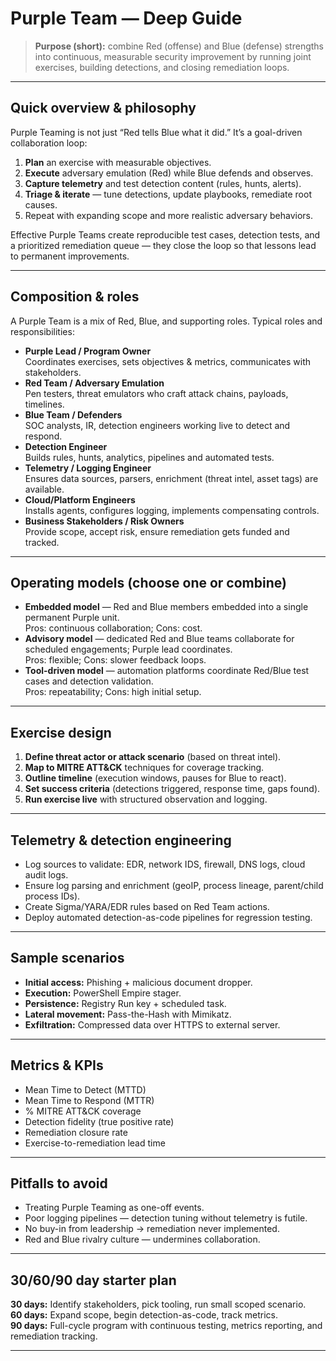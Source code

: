 # Purple Team — Deep Guide

> **Purpose (short):** combine Red (offense) and Blue (defense) strengths into continuous, measurable security improvement by running joint exercises, building detections, and closing remediation loops.

---    

## Quick overview & philosophy
Purple Teaming is not just “Red tells Blue what it did.” It’s a goal-driven collaboration loop:
1. **Plan** an exercise with measurable objectives.
2. **Execute** adversary emulation (Red) while Blue defends and observes.
3. **Capture telemetry** and test detection content (rules, hunts, alerts).
4. **Triage & iterate** — tune detections, update playbooks, remediate root causes.
5. Repeat with expanding scope and more realistic adversary behaviors.

Effective Purple Teams create reproducible test cases, detection tests, and a prioritized remediation queue — they close the loop so that lessons lead to permanent improvements.

---

## Composition & roles
A Purple Team is a mix of Red, Blue, and supporting roles. Typical roles and responsibilities:

- **Purple Lead / Program Owner**  
  Coordinates exercises, sets objectives & metrics, communicates with stakeholders.
- **Red Team / Adversary Emulation**  
  Pen testers, threat emulators who craft attack chains, payloads, timelines.
- **Blue Team / Defenders**  
  SOC analysts, IR, detection engineers working live to detect and respond.
- **Detection Engineer**  
  Builds rules, hunts, analytics, pipelines and automated tests.
- **Telemetry / Logging Engineer**  
  Ensures data sources, parsers, enrichment (threat intel, asset tags) are available.
- **Cloud/Platform Engineers**  
  Installs agents, configures logging, implements compensating controls.
- **Business Stakeholders / Risk Owners**  
  Provide scope, accept risk, ensure remediation gets funded and tracked.

---

## Operating models (choose one or combine)
- **Embedded model** — Red and Blue members embedded into a single permanent Purple unit.  
  Pros: continuous collaboration; Cons: cost.
- **Advisory model** — dedicated Red and Blue teams collaborate for scheduled engagements; Purple lead coordinates.  
  Pros: flexible; Cons: slower feedback loops.
- **Tool-driven model** — automation platforms coordinate Red/Blue test cases and detection validation.  
  Pros: repeatability; Cons: high initial setup.

---

## Exercise design
1. **Define threat actor or attack scenario** (based on threat intel).  
2. **Map to MITRE ATT&CK** techniques for coverage tracking.  
3. **Outline timeline** (execution windows, pauses for Blue to react).  
4. **Set success criteria** (detections triggered, response time, gaps found).  
5. **Run exercise live** with structured observation and logging.

---

## Telemetry & detection engineering
- Log sources to validate: EDR, network IDS, firewall, DNS logs, cloud audit logs.  
- Ensure log parsing and enrichment (geoIP, process lineage, parent/child process IDs).  
- Create Sigma/YARA/EDR rules based on Red Team actions.  
- Deploy automated detection-as-code pipelines for regression testing.

---

## Sample scenarios
- **Initial access:** Phishing + malicious document dropper.  
- **Execution:** PowerShell Empire stager.  
- **Persistence:** Registry Run key + scheduled task.  
- **Lateral movement:** Pass-the-Hash with Mimikatz.  
- **Exfiltration:** Compressed data over HTTPS to external server.

---

## Metrics & KPIs
- Mean Time to Detect (MTTD)  
- Mean Time to Respond (MTTR)  
- % MITRE ATT&CK coverage  
- Detection fidelity (true positive rate)  
- Remediation closure rate  
- Exercise-to-remediation lead time  

---

## Pitfalls to avoid
- Treating Purple Teaming as one-off events.  
- Poor logging pipelines — detection tuning without telemetry is futile.  
- No buy-in from leadership → remediation never implemented.  
- Red and Blue rivalry culture — undermines collaboration.

---

## 30/60/90 day starter plan
**30 days:** Identify stakeholders, pick tooling, run small scoped scenario.  
**60 days:** Expand scope, begin detection-as-code, track metrics.  
**90 days:** Full-cycle program with continuous testing, metrics reporting, and remediation tracking.

---
